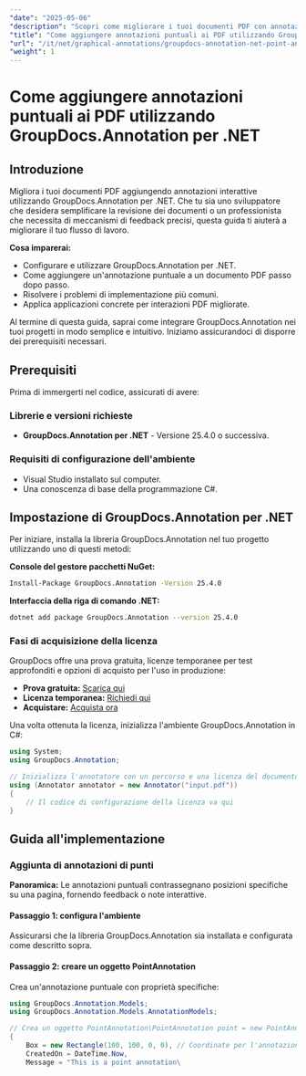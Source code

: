 ```yaml
---
"date": "2025-05-06"
"description": "Scopri come migliorare i tuoi documenti PDF con annotazioni interattive utilizzando GroupDocs.Annotation per .NET. Questa guida passo passo illustra la configurazione, l'implementazione e la risoluzione dei problemi."
"title": "Come aggiungere annotazioni puntuali ai PDF utilizzando GroupDocs.Annotation per .NET"
"url": "/it/net/graphical-annotations/groupdocs-annotation-net-point-annotations-pdf/"
"weight": 1
---
```


# Come aggiungere annotazioni puntuali ai PDF utilizzando GroupDocs.Annotation per .NET

## Introduzione

Migliora i tuoi documenti PDF aggiungendo annotazioni interattive utilizzando GroupDocs.Annotation per .NET. Che tu sia uno sviluppatore che desidera semplificare la revisione dei documenti o un professionista che necessita di meccanismi di feedback precisi, questa guida ti aiuterà a migliorare il tuo flusso di lavoro.

**Cosa imparerai:**
- Configurare e utilizzare GroupDocs.Annotation per .NET.
- Come aggiungere un'annotazione puntuale a un documento PDF passo dopo passo.
- Risolvere i problemi di implementazione più comuni.
- Applica applicazioni concrete per interazioni PDF migliorate.

Al termine di questa guida, saprai come integrare GroupDocs.Annotation nei tuoi progetti in modo semplice e intuitivo. Iniziamo assicurandoci di disporre dei prerequisiti necessari.

## Prerequisiti

Prima di immergerti nel codice, assicurati di avere:

### Librerie e versioni richieste
- **GroupDocs.Annotation per .NET** - Versione 25.4.0 o successiva.

### Requisiti di configurazione dell'ambiente
- Visual Studio installato sul computer.
- Una conoscenza di base della programmazione C#.

## Impostazione di GroupDocs.Annotation per .NET

Per iniziare, installa la libreria GroupDocs.Annotation nel tuo progetto utilizzando uno di questi metodi:

**Console del gestore pacchetti NuGet:**
```bash
Install-Package GroupDocs.Annotation -Version 25.4.0
```

**Interfaccia della riga di comando .NET:**
```bash
dotnet add package GroupDocs.Annotation --version 25.4.0
```

### Fasi di acquisizione della licenza

GroupDocs offre una prova gratuita, licenze temporanee per test approfonditi e opzioni di acquisto per l'uso in produzione:
- **Prova gratuita:** [Scarica qui](https://releases.groupdocs.com/annotation/net/)
- **Licenza temporanea:** [Richiedi qui](https://purchase.groupdocs.com/temporary-license/)
- **Acquistare:** [Acquista ora](https://purchase.groupdocs.com/buy)

Una volta ottenuta la licenza, inizializza l'ambiente GroupDocs.Annotation in C#:

```csharp
using System;
using GroupDocs.Annotation;

// Inizializza l'annotatore con un percorso e una licenza del documento PDF
using (Annotator annotator = new Annotator("input.pdf"))
{
    // Il codice di configurazione della licenza va qui
}
```

## Guida all'implementazione

### Aggiunta di annotazioni di punti

**Panoramica:** Le annotazioni puntuali contrassegnano posizioni specifiche su una pagina, fornendo feedback o note interattive.

#### Passaggio 1: configura l'ambiente
Assicurarsi che la libreria GroupDocs.Annotation sia installata e configurata come descritto sopra.

#### Passaggio 2: creare un oggetto PointAnnotation
Crea un'annotazione puntuale con proprietà specifiche:

```csharp
using GroupDocs.Annotation.Models;
using GroupDocs.Annotation.Models.AnnotationModels;

// Crea un oggetto PointAnnotation\PointAnnotation point = new PointAnnotation
{
    Box = new Rectangle(100, 100, 0, 0), // Coordinate per l'annotazione
    CreatedOn = DateTime.Now,
    Message = "This is a point annotation\